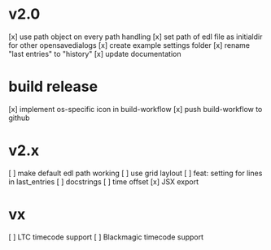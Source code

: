 # v2.0
[x] use path object on every path handling
[x] set path of edl file as initialdir for other opensavedialogs
[x] create example settings folder
[x] rename "last entries" to "history"
[x] update documentation

# build release
[x] implement os-specific icon in build-workflow
[x] push build-workflow to github

# v2.x
[ ] make default edl path working
[ ] use grid laylout
[ ] feat: setting for lines in last_entries
[ ] docstrings
[ ] time offset
[x] JSX export

# vx
[ ] LTC timecode support
[ ] Blackmagic timecode support